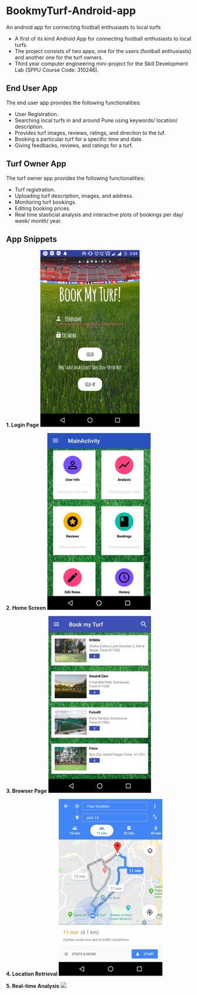 # BookmyTurf-Android-app
An android app for connecting football enthusiasts to local turfs

* A first of its kind Android App for connecting football enthusiasts to local turfs. 
* The project consists of two apps, one for the users (football enthusiasts) and another one for the turf owners.
* Third year computer engineering mini-project for the Skill Development Lab (SPPU Course Code: 310246).

## End User App
The end user app provides the following functionalities:
* User Registration.
* Searching local turfs in and around Pune using keywords/ location/ description.
* Provides turf images, reviews, ratings, and direciton to the tuf.
* Booking a particular turf for a specific time and date.
* Giving feedbacks, reviews, and ratings for a turf.

## Turf Owner App
The turf owner app provides the following functionalities:
* Turf registration.
* Uploading turf description, images, and address.
* Monitoring turf bookings.
* Editing booking prices.
* Real time stasticial analysis and interactive plots of bookings per day/ week/ month/ year.


## App Snippets

**1. Login Page**
<img src="app-images/Login Page.png" height="480">

**2. Home Screen**
<img src="app-images/Home Screen.png" height="480">

**3. Browser Page**
<img src="app-images/Browser Page.png" height="480">

**4. Location Retrieval**
<img src="app-images/Location Functionality.png" height="480">

**5. Real-time Analysis**
<img src="app-images/Real time analysis.png" height="480">

